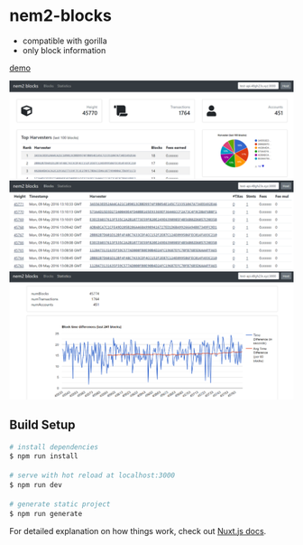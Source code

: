 # nem2-blocks

- compatible with gorilla
- only block information

[demo](https://test-block.48gh23s.xyz)

![dashboard screenshot](cap1.png)
![block table screenshot](cap2.png)
![statistics chart screenshot](cap3.png)

## Build Setup

``` bash
# install dependencies
$ npm run install

# serve with hot reload at localhost:3000
$ npm run dev

# generate static project
$ npm run generate
```

For detailed explanation on how things work, check out [Nuxt.js docs](https://nuxtjs.org).
